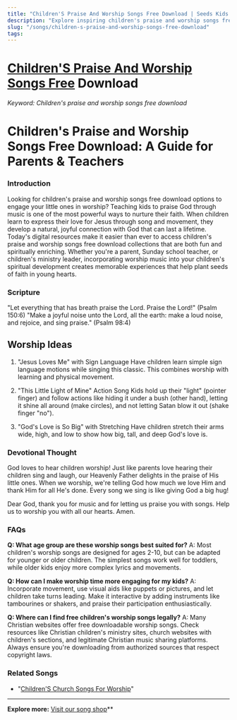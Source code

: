 ```yaml
---
title: "Children'S Praise And Worship Songs Free Download | Seeds Kids Worship"
description: "Explore inspiring children's praise and worship songs free download for children's worship and faith development. Biblical music resources for families and ministry."
slug: "/songs/children-s-praise-and-worship-songs-free-download"
tags:
---
```


# [Children'S Praise And Worship Songs Free](/songs/children-s-praise-and-worship-songs-free/) Download

_Keyword: Children's praise and worship songs free download_

# Children's Praise and Worship Songs Free Download: A Guide for Parents & Teachers

### Introduction
Looking for children's praise and worship songs free download options to engage your little ones in worship? Teaching kids to praise God through music is one of the most powerful ways to nurture their faith. When children learn to express their love for Jesus through song and movement, they develop a natural, joyful connection with God that can last a lifetime. Today's digital resources make it easier than ever to access children's praise and worship songs free download collections that are both fun and spiritually enriching. Whether you're a parent, Sunday school teacher, or children's ministry leader, incorporating worship music into your children's spiritual development creates memorable experiences that help plant seeds of faith in young hearts.

### Scripture
"Let everything that has breath praise the Lord. Praise the Lord!" (Psalm 150:6)
"Make a joyful noise unto the Lord, all the earth: make a loud noise, and rejoice, and sing praise." (Psalm 98:4)

## Worship Ideas
1. "Jesus Loves Me" with Sign Language
Have children learn simple sign language motions while singing this classic. This combines worship with learning and physical movement.

2. "This Little Light of Mine" Action Song
Kids hold up their "light" (pointer finger) and follow actions like hiding it under a bush (other hand), letting it shine all around (make circles), and not letting Satan blow it out (shake finger "no").

3. "God's Love is So Big" with Stretching
Have children stretch their arms wide, high, and low to show how big, tall, and deep God's love is.

### Devotional Thought
God loves to hear children worship! Just like parents love hearing their children sing and laugh, our Heavenly Father delights in the praise of His little ones. When we worship, we're telling God how much we love Him and thank Him for all He's done. Every song we sing is like giving God a big hug!

Dear God, thank you for music and for letting us praise you with songs. Help us to worship you with all our hearts. Amen.

### FAQs
**Q: What age group are these worship songs best suited for?**
A: Most children's worship songs are designed for ages 2-10, but can be adapted for younger or older children. The simplest songs work well for toddlers, while older kids enjoy more complex lyrics and movements.

**Q: How can I make worship time more engaging for my kids?**
A: Incorporate movement, use visual aids like puppets or pictures, and let children take turns leading. Make it interactive by adding instruments like tambourines or shakers, and praise their participation enthusiastically.

**Q: Where can I find free children's worship songs legally?**
A: Many Christian websites offer free downloadable worship songs. Check resources like Christian children's ministry sites, church websites with children's sections, and legitimate Christian music sharing platforms. Always ensure you're downloading from authorized sources that respect copyright laws.

### Related Songs

- "[Children'S Church Songs For Worship](/songs/children-s-church-songs-for-worship/)"

---

**Explore more:** [Visit our song shop](https://seedskidsworship.com/shop)**

<!-- Schema Markup -->
<script type="application/ld+json">
{
  "@context": "https://schema.org",
  "@type": "MusicRecording",
  "name": "Children'S Praise And Worship Songs Free Download",
  "byArtist": {
    "@type": "MusicGroup",
    "name": "Seeds Kids Worship"
  },
  "isFamilyFriendly": true,
  "url": "https://seedskidsworship.com/songs/children-s-praise-and-worship-songs-free-download/"
}
</script>
